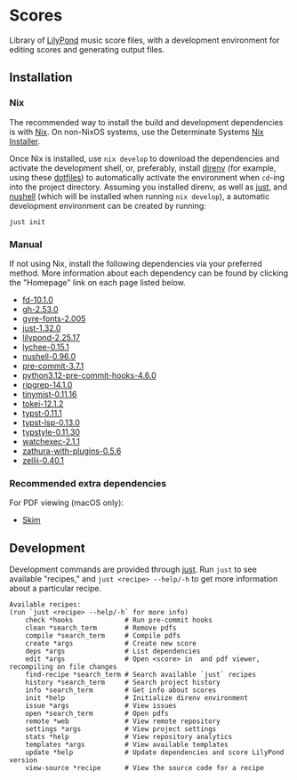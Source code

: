 # Scores

Library of [LilyPond](https://lilypond.org/) music score files, with a
development environment for editing scores and generating output files.

## Installation

### Nix

The recommended way to install the build and development dependencies is with
[Nix](https://nix.dev/). On non-NixOS systems, use the Determinate Systems
[Nix Installer](https://github.com/DeterminateSystems/nix-installer).

Once Nix is installed, use `nix develop` to download the dependencies and
activate the development shell, or, preferably, install
[direnv](https://direnv.net/) (for example, using these
[dotfiles](https://github.com/tymbalodeon/.dotfiles)) to automatically activate
the environment when `cd`-ing into the project directory. Assuming you installed
direnv, as well as [just](https://just.systems/man/en/), and
[nushell](https://www.nushell.sh/) (which will be installed when running `nix
develop`), a automatic development environment can be created by running:

```nushell
just init
```

### Manual

If not using Nix, install the following dependencies via your preferred method.
More information about each dependency can be found by clicking the "Homepage"
link on each page listed below.

<!-- `just deps` start -->

- [fd-10.1.0](https://search.nixos.org/packages?channel=unstable&show=fd)
- [gh-2.53.0](https://search.nixos.org/packages?channel=unstable&show=gh)
- [gyre-fonts-2.005](https://search.nixos.org/packages?channel=unstable&show=gyre-fonts)
- [just-1.32.0](https://search.nixos.org/packages?channel=unstable&show=just)
- [lilypond-2.25.17](https://search.nixos.org/packages?channel=unstable&show=lilypond)
- [lychee-0.15.1](https://search.nixos.org/packages?channel=unstable&show=lychee)
- [nushell-0.96.0](https://search.nixos.org/packages?channel=unstable&show=nushell)
- [pre-commit-3.7.1](https://search.nixos.org/packages?channel=unstable&show=pre-commit)
- [python3.12-pre-commit-hooks-4.6.0](https://search.nixos.org/packages?channel=unstable&show=python3.12-pre-commit-hooks)
- [ripgrep-14.1.0](https://search.nixos.org/packages?channel=unstable&show=ripgrep)
- [tinymist-0.11.16](https://search.nixos.org/packages?channel=unstable&show=tinymist)
- [tokei-12.1.2](https://search.nixos.org/packages?channel=unstable&show=tokei)
- [typst-0.11.1](https://search.nixos.org/packages?channel=unstable&show=typst)
- [typst-lsp-0.13.0](https://search.nixos.org/packages?channel=unstable&show=typst-lsp)
- [typstyle-0.11.30](https://search.nixos.org/packages?channel=unstable&show=typstyle)
- [watchexec-2.1.1](https://search.nixos.org/packages?channel=unstable&show=watchexec)
- [zathura-with-plugins-0.5.6](https://search.nixos.org/packages?channel=unstable&show=zathura-with-plugins)
- [zellij-0.40.1](https://search.nixos.org/packages?channel=unstable&show=zellij)

<!-- `just deps` end -->

### Recommended extra dependencies

For PDF viewing (macOS only):

- [Skim](https://skim-app.sourceforge.io/ "Skim")

## Development

Development commands are provided through [just](https://just.systems/man/en/).
Run `just` to see available "recipes," and `just <recipe> --help/-h` to get more
information about a particular recipe.

<!-- markdownlint-disable MD013 -->
<!-- `just` start -->

```nushell
Available recipes:
(run `just <recipe> --help/-h` for more info)
    check *hooks             # Run pre-commit hooks
    clean *search_term       # Remove pdfs
    compile *search_term     # Compile pdfs
    create *args             # Create new score
    deps *args               # List dependencies
    edit *args               # Open <score> in  and pdf viewer, recompiling on file changes
    find-recipe *search_term # Search available `just` recipes
    history *search_term     # Search project history
    info *search_term        # Get info about scores
    init *help               # Initialize direnv environment
    issue *args              # View issues
    open *search_term        # Open pdfs
    remote *web              # View remote repository
    settings *args           # View project settings
    stats *help              # View repository analytics
    templates *args          # View available templates
    update *help             # Update dependencies and score LilyPond version
    view-source *recipe      # View the source code for a recipe
```
<!-- `just` end -->
<!-- markdownlint-enable MD013 -->